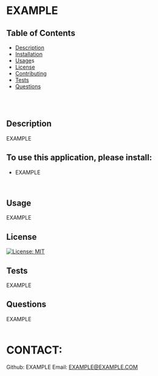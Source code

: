 # EXAMPLE
  ## Table of Contents

  * [Description](#Description)
  * [Installation](#Installation)
  * [Usage](#Usage)s
  * [License](#License)
  * [Contributing](#Contributing)
  * [Tests](#Tests)
  * [Questions](#Questions)
  </br>
  </br>
  
  ## Description
  EXAMPLE
  </br>
  
  ## To use this application, please install:
  * EXAMPLE
  </br>
  
  ## Usage
  EXAMPLE
  </br>
  
  ## License 
  [![License: MIT](https://img.shields.io/badge/License-MIT-yellow.svg)](https://opensource.org/licenses/MIT)
  </br>
  
  ## Tests
  EXAMPLE
  </br>
  
  ## Questions
  EXAMPLE
  </br>
  </br>
  
  # CONTACT:
  Github: EXAMPLE
  Email: EXAMPLE@EXAMPLE.COM
  